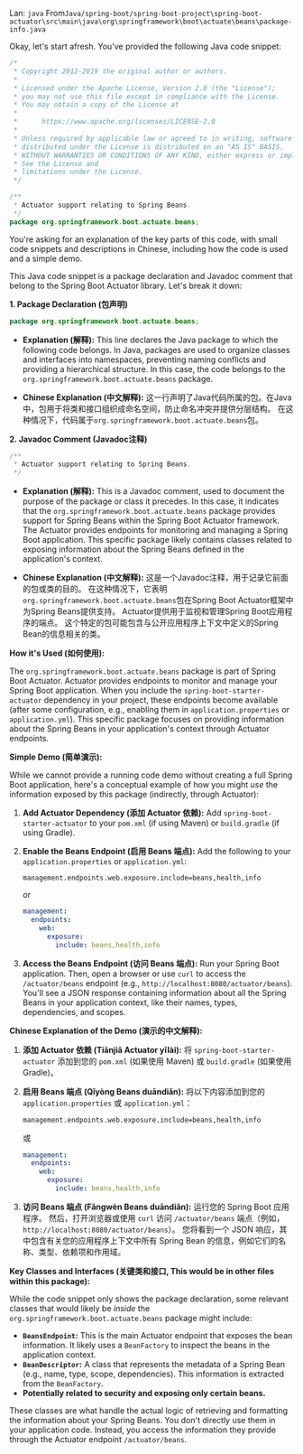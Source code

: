 Lan: `java` From`Java/spring-boot/spring-boot-project\spring-boot-actuator\src\main\java\org\springframework\boot\actuate\beans\package-info.java`

Okay, let's start afresh. You've provided the following Java code snippet:

```java
/*
 * Copyright 2012-2019 the original author or authors.
 *
 * Licensed under the Apache License, Version 2.0 (the "License");
 * you may not use this file except in compliance with the License.
 * You may obtain a copy of the License at
 *
 *      https://www.apache.org/licenses/LICENSE-2.0
 *
 * Unless required by applicable law or agreed to in writing, software
 * distributed under the License is distributed on an "AS IS" BASIS,
 * WITHOUT WARRANTIES OR CONDITIONS OF ANY KIND, either express or implied.
 * See the License and
 * limitations under the License.
 */

/**
 * Actuator support relating to Spring Beans.
 */
package org.springframework.boot.actuate.beans;
```

You're asking for an explanation of the key parts of this code, with small code snippets and descriptions in Chinese, including how the code is used and a simple demo.

This Java code snippet is a package declaration and Javadoc comment that belong to the Spring Boot Actuator library. Let's break it down:

**1. Package Declaration (包声明)**

```java
package org.springframework.boot.actuate.beans;
```

*   **Explanation (解释):** This line declares the Java package to which the following code belongs.  In Java, packages are used to organize classes and interfaces into namespaces, preventing naming conflicts and providing a hierarchical structure.  In this case, the code belongs to the `org.springframework.boot.actuate.beans` package.

*   **Chinese Explanation (中文解释):** 这一行声明了Java代码所属的包。在Java中，包用于将类和接口组织成命名空间，防止命名冲突并提供分层结构。 在这种情况下，代码属于`org.springframework.boot.actuate.beans`包。

**2. Javadoc Comment (Javadoc注释)**

```java
/**
 * Actuator support relating to Spring Beans.
 */
```

*   **Explanation (解释):** This is a Javadoc comment, used to document the purpose of the package or class it precedes.  In this case, it indicates that the `org.springframework.boot.actuate.beans` package provides support for Spring Beans within the Spring Boot Actuator framework. The Actuator provides endpoints for monitoring and managing a Spring Boot application. This specific package likely contains classes related to exposing information about the Spring Beans defined in the application's context.

*   **Chinese Explanation (中文解释):** 这是一个Javadoc注释，用于记录它前面的包或类的目的。 在这种情况下，它表明`org.springframework.boot.actuate.beans`包在Spring Boot Actuator框架中为Spring Beans提供支持。 Actuator提供用于监视和管理Spring Boot应用程序的端点。 这个特定的包可能包含与公开应用程序上下文中定义的Spring Bean的信息相关的类。

**How it's Used (如何使用):**

The `org.springframework.boot.actuate.beans` package is part of Spring Boot Actuator.  Actuator provides endpoints to monitor and manage your Spring Boot application. When you include the `spring-boot-starter-actuator` dependency in your project, these endpoints become available (after some configuration, e.g., enabling them in `application.properties` or `application.yml`).  This specific package focuses on providing information about the Spring Beans in your application's context through Actuator endpoints.

**Simple Demo (简单演示):**

While we cannot provide a running code demo without creating a full Spring Boot application, here's a conceptual example of how you might *use* the information exposed by this package (indirectly, through Actuator):

1.  **Add Actuator Dependency (添加 Actuator 依赖):** Add `spring-boot-starter-actuator` to your `pom.xml` (if using Maven) or `build.gradle` (if using Gradle).

2.  **Enable the Beans Endpoint (启用 Beans 端点):**  Add the following to your `application.properties` or `application.yml`:

    ```properties
    management.endpoints.web.exposure.include=beans,health,info
    ```

    or

    ```yaml
    management:
      endpoints:
        web:
          exposure:
            include: beans,health,info
    ```

3.  **Access the Beans Endpoint (访问 Beans 端点):**  Run your Spring Boot application.  Then, open a browser or use `curl` to access the `/actuator/beans` endpoint (e.g., `http://localhost:8080/actuator/beans`).  You'll see a JSON response containing information about all the Spring Beans in your application context, like their names, types, dependencies, and scopes.

**Chinese Explanation of the Demo (演示的中文解释):**

1.  **添加 Actuator 依赖 (Tiānjiā Actuator yīlài):** 将 `spring-boot-starter-actuator` 添加到您的 `pom.xml` (如果使用 Maven) 或 `build.gradle` (如果使用 Gradle)。

2.  **启用 Beans 端点 (Qǐyòng Beans duāndiǎn):** 将以下内容添加到您的 `application.properties` 或 `application.yml`：

    ```properties
    management.endpoints.web.exposure.include=beans,health,info
    ```

    或

    ```yaml
    management:
      endpoints:
        web:
          exposure:
            include: beans,health,info
    ```

3.  **访问 Beans 端点 (Fǎngwèn Beans duāndiǎn):** 运行您的 Spring Boot 应用程序。 然后，打开浏览器或使用 `curl` 访问 `/actuator/beans` 端点（例如，`http://localhost:8080/actuator/beans`）。 您将看到一个 JSON 响应，其中包含有关您的应用程序上下文中所有 Spring Bean 的信息，例如它们的名称、类型、依赖项和作用域。

**Key Classes and Interfaces (关键类和接口, This would be in other files within this package):**

While the code snippet only shows the package declaration, some relevant classes that would likely be *inside* the `org.springframework.boot.actuate.beans` package might include:

*   **`BeansEndpoint`:** This is the main Actuator endpoint that exposes the bean information. It likely uses a `BeanFactory` to inspect the beans in the application context.
*   **`BeanDescriptor`:** A class that represents the metadata of a Spring Bean (e.g., name, type, scope, dependencies).  This information is extracted from the `BeanFactory`.
*  **Potentially related to security and exposing only certain beans.**

These classes are what handle the actual logic of retrieving and formatting the information about your Spring Beans. You don't directly use them in your application code.  Instead, you access the information they provide through the Actuator endpoint `/actuator/beans`.
